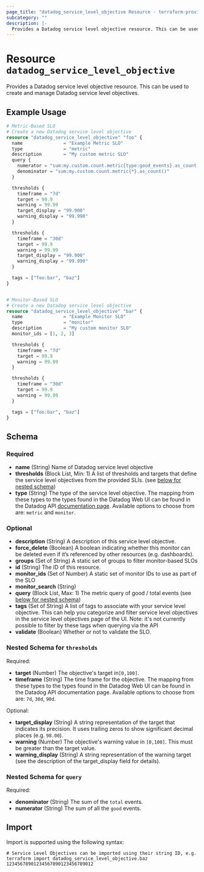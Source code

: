 ```yaml
---
page_title: "datadog_service_level_objective Resource - terraform-provider-datadog"
subcategory: ""
description: |-
  Provides a Datadog service level objective resource. This can be used to create and manage Datadog service level objectives.
---
```


# Resource `datadog_service_level_objective`

Provides a Datadog service level objective resource. This can be used to create and manage Datadog service level objectives.

## Example Usage

```terraform
# Metric-Based SLO
# Create a new Datadog service level objective
resource "datadog_service_level_objective" "foo" {
  name               = "Example Metric SLO"
  type               = "metric"
  description        = "My custom metric SLO"
  query {
    numerator = "sum:my.custom.count.metric{type:good_events}.as_count()"
    denominator = "sum:my.custom.count.metric{*}.as_count()"
  }

  thresholds {
    timeframe = "7d"
    target = 99.9
    warning = 99.99
    target_display = "99.900"
    warning_display = "99.990"
  }

  thresholds {
    timeframe = "30d"
    target = 99.9
    warning = 99.99
    target_display = "99.900"
    warning_display = "99.990"
  }

  tags = ["foo:bar", "baz"]
}


# Monitor-Based SLO
# Create a new Datadog service level objective
resource "datadog_service_level_objective" "bar" {
  name               = "Example Monitor SLO"
  type               = "monitor"
  description        = "My custom monitor SLO"
  monitor_ids = [1, 2, 3]

  thresholds {
    timeframe = "7d"
    target = 99.9
    warning = 99.99
  }

  thresholds {
    timeframe = "30d"
    target = 99.9
    warning = 99.99
  }

  tags = ["foo:bar", "baz"]
}
```

## Schema

### Required

- **name** (String) Name of Datadog service level objective
- **thresholds** (Block List, Min: 1) A list of thresholds and targets that define the service level objectives from the provided SLIs. (see [below for nested schema](#nestedblock--thresholds))
- **type** (String) The type of the service level objective. The mapping from these types to the types found in the Datadog Web UI can be found in the Datadog API [documentation page](https://docs.datadoghq.com/api/v1/service-level-objectives/#create-a-slo-object). Available options to choose from are: `metric` and `monitor`.

### Optional

- **description** (String) A description of this service level objective.
- **force_delete** (Boolean) A boolean indicating whether this monitor can be deleted even if it’s referenced by other resources (e.g. dashboards).
- **groups** (Set of String) A static set of groups to filter monitor-based SLOs
- **id** (String) The ID of this resource.
- **monitor_ids** (Set of Number) A static set of monitor IDs to use as part of the SLO
- **monitor_search** (String)
- **query** (Block List, Max: 1) The metric query of good / total events (see [below for nested schema](#nestedblock--query))
- **tags** (Set of String) A list of tags to associate with your service level objective. This can help you categorize and filter service level objectives in the service level objectives page of the UI. Note: it's not currently possible to filter by these tags when querying via the API
- **validate** (Boolean) Whether or not to validate the SLO.

<a id="nestedblock--thresholds"></a>
### Nested Schema for `thresholds`

Required:

- **target** (Number) The objective's target in`[0,100]`.
- **timeframe** (String) The time frame for the objective. The mapping from these types to the types found in the Datadog Web UI can be found in the Datadog API documentation page. Available options to choose from are: `7d`, `30d`, `90d`.

Optional:

- **target_display** (String) A string representation of the target that indicates its precision. It uses trailing zeros to show significant decimal places (e.g. `98.00`).
- **warning** (Number) The objective's warning value in `[0,100]`. This must be greater than the target value.
- **warning_display** (String) A string representation of the warning target (see the description of the target_display field for details).


<a id="nestedblock--query"></a>
### Nested Schema for `query`

Required:

- **denominator** (String) The sum of the `total` events.
- **numerator** (String) The sum of all the `good` events.

## Import

Import is supported using the following syntax:

```shell
# Service Level Objectives can be imported using their string ID, e.g.
terraform import datadog_service_level_objective.baz 12345678901234567890123456789012
```
